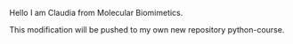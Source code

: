 Hello I am Claudia from Molecular Biomimetics.

This modification will be pushed to my own new repository python-course.
